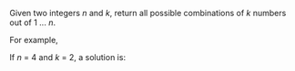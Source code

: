 

Given two integers *n* and *k*, return all possible combinations of *k* numbers out of 1 ... *n*.



For example,<br />
If *n* = 4 and *k* = 2, a solution is:

